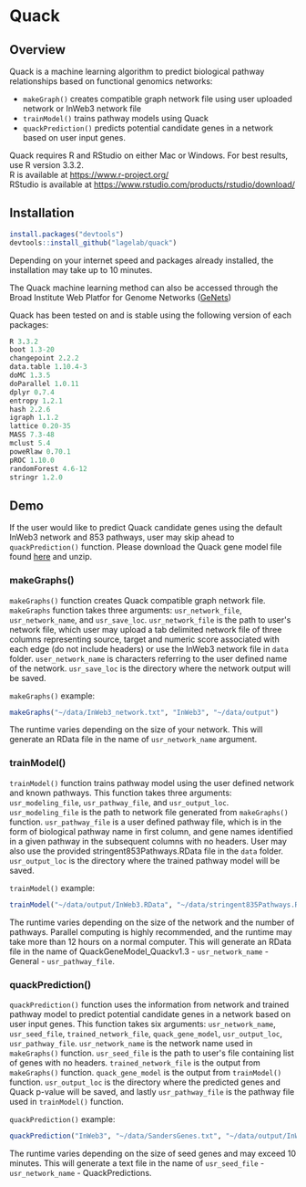 # Quack

## Overview ##
Quack is a machine learning algorithm to predict biological pathway relationships based on functional genomics networks:

* `makeGraph()` creates compatible graph network file using user uploaded network or InWeb3 network file
* `trainModel()` trains pathway models using Quack
* `quackPrediction()` predicts potential candidate genes in a network based on user input genes.

Quack requires R and RStudio on either Mac or Windows. For best results, use R version 3.3.2.<br>
R is available at https://www.r-project.org/<br>
RStudio is available at https://www.rstudio.com/products/rstudio/download/<br>


## Installation ##
```r
install.packages("devtools")
devtools::install_github("lagelab/quack")
```
Depending on your internet speed and packages already installed, the installation may take up to 10 minutes. 

The Quack machine learning method can also be accessed through the Broad Institute Web Platfor for Genome Networks ([GeNets](https://apps.broadinstitute.org/genets)) 

Quack has been tested on and is stable using the following version of each packages:
```r
R 3.3.2
boot 1.3-20
changepoint 2.2.2
data.table 1.10.4-3
doMC 1.3.5
doParallel 1.0.11
dplyr 0.7.4
entropy 1.2.1
hash 2.2.6
igraph 1.1.2
lattice 0.20-35
MASS 7.3-48
mclust 5.4
poweRlaw 0.70.1
pROC 1.10.0
randomForest 4.6-12
stringr 1.2.0
```

## Demo ##
If the user would like to predict Quack candidate genes using the default InWeb3 network and 853 pathways, user may skip ahead to `quackPrediction()` function. Please download the Quack gene model file found <a href="http://www.lagelab.org/wp-content/uploads/2018/02/QuackGeneModel_Quackv1.3-InWeb3-General853StringentPathways.RData_.zip">here</a> and unzip.

### makeGraphs() ### 
`makeGraphs()` function creates Quack compatible graph network file. `makeGraphs` function takes three arguments: `usr_network_file`, `usr_network_name`, and `usr_save_loc`. `usr_network_file` is the path to user's network file, which user may upload a tab delimited network file of three columns representing source, target and numeric score associated with each edge (do not include headers) or use the InWeb3 network file in `data` folder. `user_network_name` is characters referring to the user defined name of the network. `usr_save_loc` is the directory where the network output will be saved.

`makeGraphs()` example:
```r
makeGraphs("~/data/InWeb3_network.txt", "InWeb3", "~/data/output")
```

The runtime varies depending on the size of your network. This will generate an RData file in the name of `usr_network_name` argument.

### trainModel() ###
`trainModel()` function trains pathway model using the user defined network and known pathways. This function takes three arguments: `usr_modeling_file`, `usr_pathway_file`, and `usr_output_loc`. `usr_modeling_file` is the path to network file generated from `makeGraphs()` function. `usr_pathway_file` is a user defined pathway file, which is in the form of biological pathway name in first column, and gene names identified in a given pathway in the subsequent columns with no headers. User may also use the provided stringent853Pathways.RData file in the `data` folder. `usr_output_loc` is the directory where the trained pathway model will be saved.

`trainModel()` example:
```r
trainModel("~/data/output/InWeb3.RData", "~/data/stringent835Pathways.RData", "~/data/output")
```

The runtime varies depending on the size of the network and the number of pathways. Parallel computing is highly recommended, and the runtime may take more than 12 hours on a normal computer. This will generate an RData file in the name of QuackGeneModel_Quackv1.3 - `usr_network_name` - General - `usr_pathway_file`.

### quackPrediction() ###
`quackPrediction()` function uses the information from network and trained pathway model to predict potential candidate genes in a network based on user input genes. This function takes six arguments: `usr_network_name`, `usr_seed_file`, `trained_network_file`, `quack_gene_model`, `usr_output_loc`, `usr_pathway_file`. `usr_network_name` is the network name used in `makeGraphs()` function. `usr_seed_file` is the path to user's file containing list of genes with no headers. `trained_network_file` is the output from `makeGraphs()` function. `quack_gene_model` is the output from `trainModel()` function. `usr_output_loc` is the directory where the predicted genes and Quack p-value will be saved, and lastly `usr_pathway_file` is the pathway file used in `trainModel()` function.

`quackPrediction()` example:
```r
quackPrediction("InWeb3", "~/data/SandersGenes.txt", "~/data/output/InWeb3.RData", "QuackGeneModel_Quackv1.3-InWeb3-General853StringentPathways.RData", "~/data/output", "~/data/stringent835Pathways.RData")
```

The runtime varies depending on the size of seed genes and may exceed 10 minutes. This will generate a text file in the name of `usr_seed_file` - `usr_network_name` - QuackPredictions.
